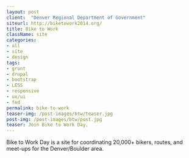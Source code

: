 ```yaml
---
layout: post
client:  "Denver Regional Department of Government"
siteurl: http://biketowork2014.org/
title: Bike to Work
className: site
categories: 
- all
- site
- design
tags:
- grunt
- drupal
- bootstrap
- LESS
- responsive
- ux/ui
- fed
permalink: bike-to-work
teaser-img: /post-images/btw/teaser.jpg
post-img: /post-images/btw/post.jpg
teaser: Join Bike to Work Day. 
---
```

Bike to Work Day is a site for coordinating 20,000+ bikers, routes, and meet-ups for the Denver/Boulder area.